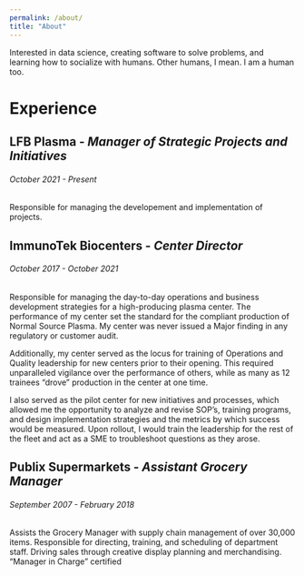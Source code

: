 ```yaml
---
permalink: /about/
title: "About"
---
```


Interested in data science, creating software to solve problems, and learning how to socialize with humans. Other humans, I mean. I am a human too.

# Experience
## LFB Plasma - _Manager of Strategic Projects and Initiatives_
###### October 2021 - Present
Responsible for managing the developement and implementation of projects.

## ImmunoTek Biocenters - _Center Director_
###### October 2017 - October 2021
Responsible for managing the day-to-day operations and business development strategies for a high-producing plasma center. The performance of my center set the standard for the compliant production of Normal Source Plasma. My center was never issued a Major finding in any regulatory or customer audit.

Additionally, my center served as the locus for training of Operations and Quality leadership for new centers prior to their opening. This required unparalleled vigilance over the performance of others, while as many as 12 trainees “drove” production in the center at one time.

I also served as the pilot center for new initiatives and processes, which allowed me the opportunity to analyze and revise SOP’s, training programs, and design implementation strategies and the metrics by which success would be measured. Upon rollout, I would train the leadership for the rest of the fleet and act as a SME to troubleshoot questions as they arose.

## Publix Supermarkets - _Assistant Grocery Manager_
###### September 2007 - February 2018
Assists the Grocery Manager with supply chain management of over 30,000 items. Responsible for directing, training, and scheduling of department staff. Driving sales through creative display planning and merchandising.
“Manager in Charge” certified
